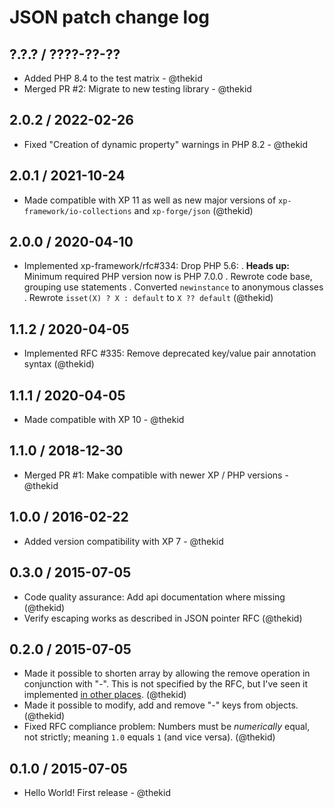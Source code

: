 JSON patch change log
=====================

## ?.?.? / ????-??-??

* Added PHP 8.4 to the test matrix - @thekid
* Merged PR #2: Migrate to new testing library - @thekid

## 2.0.2 / 2022-02-26

* Fixed "Creation of dynamic property" warnings in PHP 8.2 - @thekid

## 2.0.1 / 2021-10-24

* Made compatible with XP 11 as well as new major versions of
  `xp-framework/io-collections` and `xp-forge/json`
  (@thekid)

## 2.0.0 / 2020-04-10

* Implemented xp-framework/rfc#334: Drop PHP 5.6:
  . **Heads up:** Minimum required PHP version now is PHP 7.0.0
  . Rewrote code base, grouping use statements
  . Converted `newinstance` to anonymous classes
  . Rewrote `isset(X) ? X : default` to `X ?? default`
  (@thekid)

## 1.1.2 / 2020-04-05

* Implemented RFC #335: Remove deprecated key/value pair annotation syntax
  (@thekid)

## 1.1.1 / 2020-04-05

* Made compatible with XP 10 - @thekid

## 1.1.0 / 2018-12-30

* Merged PR #1: Make compatible with newer XP / PHP versions - @thekid

## 1.0.0 / 2016-02-22

* Added version compatibility with XP 7 - @thekid

## 0.3.0 / 2015-07-05

* Code quality assurance: Add api documentation where missing
  (@thekid)
* Verify escaping works as described in JSON pointer RFC
  (@thekid)

## 0.2.0 / 2015-07-05

* Made it possible to shorten array by allowing the remove operation in
  conjunction with "-". This is not specified by the RFC, but I've seen
  it implemented [in other places](https://github.com/raphaelstolt/php-jsonpatch/blob/master/tests/integration/Rs/Json/PatchRemoveTest.php).
  (@thekid)
* Made it possible to modify, add and remove "-" keys from objects.
  (@thekid)
* Fixed RFC compliance problem: Numbers must be *numerically* equal, not
  strictly; meaning `1.0` equals `1` (and vice versa).
  (@thekid)

## 0.1.0 / 2015-07-05

* Hello World! First release - @thekid